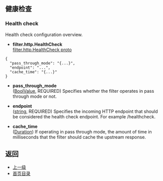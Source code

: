 ## 健康检查

### Health check
Health check configuration overview.

- **filter.http.HealthCheck**<br />
[filter.http.HealthCheck proto]()

```
{
  "pass_through_mode": "{...}",
  "endpoint": "...",
  "cache_time": "{...}"
}
```
- **pass_through_mode**<br />
	([BoolValue](https://developers.google.com/protocol-buffers/docs/reference/google.protobuf#boolvalue), REQUIRED) Specifies whether the filter operates in pass through mode or not.

- **endpoint**<br />
	([string](https://developers.google.com/protocol-buffers/docs/proto#scalar), REQUIRED) Specifies the incoming HTTP endpoint that should be considered the health check endpoint. For example /healthcheck.

- **cache_time**<br />
	([Duration](https://developers.google.com/protocol-buffers/docs/reference/google.protobuf#duration)) If operating in pass through mode, the amount of time in milliseconds that the filter should cache the upstream response.



## 返回
- [上一级](../HTTPfilters.md)
- [首页目录](../../../README.md)

